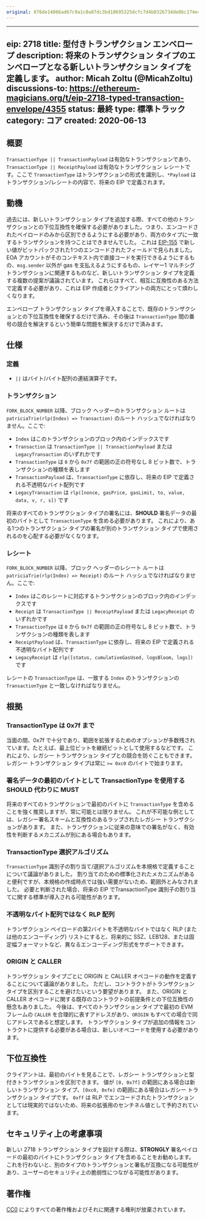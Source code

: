 ```yaml
---
original: 876de14066ad67c9a1c0a87dc3bd18695325dcfc7d4b8326734de0bc174e4bf4
---
```


---
eip: 2718
title: 型付きトランザクション エンベロープ
description: 将来のトランザクション タイプのエンベロープとなる新しいトランザクション タイプを定義します。
author: Micah Zoltu (@MicahZoltu)
discussions-to: https://ethereum-magicians.org/t/eip-2718-typed-transaction-envelope/4355
status: 最終
type: 標準トラック
category: コア
created: 2020-06-13
---

## 概要
`TransactionType || TransactionPayload` は有効なトランザクションであり、`TransactionType || ReceiptPayload` は有効なトランザクション レシートです。ここで `TransactionType` はトランザクションの形式を識別し、`*Payload` はトランザクション/レシートの内容で、将来の EIP で定義されます。

## 動機
過去には、新しいトランザクション タイプを追加する際、すべての他のトランザクションとの下位互換性を確保する必要がありました。つまり、エンコードされたペイロードのみから区別できるようにする必要があり、両方のタイプに一致するトランザクションを持つことはできませんでした。
これは [EIP-155](./eip-155.md) で新しい値がビットパックされた1つのエンコードされたフィールドで見られました。
EOA アカウントがそのコンテキスト内で直接コードを実行できるようにするもの、`msg.sender` 以外が gas を支払えるようにするもの、レイヤー1 マルチシグ トランザクションに関連するものなど、新しいトランザクション タイプを定義する複数の提案が議論されています。
これらはすべて、相互に互換性のある方法で定義する必要があり、これは EIP 作成者とクライアントの両方にとって煩わしくなります。

エンベロープ トランザクション タイプを導入することで、既存のトランザクションとの下位互換性を確保するだけで済み、その後は `TransactionType` 間の番号の競合を解決するという簡単な問題を解決するだけで済みます。

## 仕様
### 定義
* `||` はバイト/バイト配列の連結演算子です。

### トランザクション
`FORK_BLOCK_NUMBER` 以降、ブロック ヘッダーのトランザクション ルートは `patriciaTrie(rlp(Index) => Transaction)` のルート ハッシュでなければなりません。ここで:
* `Index` はこのトランザクションのブロック内のインデックスです
* `Transaction` は `TransactionType || TransactionPayload` または `LegacyTransaction` のいずれかです
* `TransactionType` は `0` から `0x7f` の範囲の正の符号なし 8 ビット数で、トランザクションの種類を表します
* `TransactionPayload` は、`TransactionType` に依存し、将来の EIP で定義される不透明なバイト配列です
* `LegacyTransaction` は `rlp([nonce, gasPrice, gasLimit, to, value, data, v, r, s])` です

将来のすべてのトランザクション タイプの署名には、**SHOULD** 署名データの最初のバイトとして `TransactionType` を含める必要があります。
これにより、ある1つのトランザクション タイプの署名が別のトランザクション タイプで使用されるのを心配する必要がなくなります。

### レシート
`FORK_BLOCK_NUMBER` 以降、ブロック ヘッダーのレシート ルートは `patriciaTrie(rlp(Index) => Receipt)` のルート ハッシュでなければなりません。ここで:
* `Index` はこのレシートに対応するトランザクションのブロック内のインデックスです
* `Receipt` は `TransactionType || ReceiptPayload` または `LegacyReceipt` のいずれかです
* `TransactionType` は `0` から `0x7f` の範囲の正の符号なし 8 ビット数で、トランザクションの種類を表します
* `ReceiptPayload` は、`TransactionType` に依存し、将来の EIP で定義される不透明なバイト配列です
* `LegacyReceipt` は `rlp([status, cumulativeGasUsed, logsBloom, logs])` です

レシートの `TransactionType` は、一致する `Index` のトランザクションの `TransactionType` と一致しなければなりません。

## 根拠
### TransactionType は 0x7f まで
当面の間、0x7f で十分であり、範囲を拡張するためのオプションが多数残されています。たとえば、最上位ビットを継続ビットとして使用するなどです。
これにより、レガシー トランザクション タイプとの競合を防ぐこともできます。レガシー トランザクション タイプは常に `>= 0xc0` のバイトで始まります。
### 署名データの最初のバイトとして TransactionType を使用する **SHOULD** 代わりに **MUST**
将来のすべてのトランザクションで最初のバイトに `TransactionType` を含めることを強く推奨しますが、常に可能とは限りません。
これが不可能な例としては、レガシー署名スキームと互換性のあるラップされたレガシー トランザクションがあります。
また、トランザクションに従来の意味での署名がなく、有効性を判断するメカニズムが別にある場合もあります。
### TransactionType 選択アルゴリズム
`TransactionType` 識別子の割り当て/選択アルゴリズムを本規格で定義することについて議論がありました。
割り当てのための標準化されたメカニズムがあると便利ですが、本規格の作成時点では強い需要がないため、範囲外とみなされました。
必要と判断された場合、将来の EIP でTransactionType 識別子の割り当てに関する標準が導入される可能性があります。
### 不透明なバイト配列ではなく RLP 配列
トランザクション ペイロードの第2バイトを不透明なバイトではなく RLP (または他のエンコーディング) リストにすると、将来的に SSZ、LEB128、または固定幅フォーマットなど、異なるエンコーディング形式をサポートできます。
### ORIGIN と CALLER
トランザクション タイプごとに ORIGIN と CALLER オペコードの動作を定義することについて議論がありました。
ただし、コントラクトがトランザクション タイプを区別することを避けたいという要望があります。
また、ORIGIN と CALLER オペコードに関する既存のコントラクトの前提条件との下位互換性の懸念もありました。
今後は、すべてのトランザクション タイプで最初の EVM フレームの `CALLER` を合理的に表すアドレスがあり、`ORIGIN` もすべての場合で同じアドレスであると想定します。
トランザクション タイプが追加の情報をコントラクトに提供する必要がある場合は、新しいオペコードを使用する必要があります。

## 下位互換性
クライアントは、最初のバイトを見ることで、レガシー トランザクションと型付きトランザクションを区別できます。
値が `[0, 0x7f]` の範囲にある場合は新しいトランザクション タイプ、`[0xc0, 0xfe]` の範囲にある場合はレガシー トランザクション タイプです。
`0xff` は RLP でエンコードされたトランザクションとしては現実的ではないため、将来の拡張用のセンチネル値として予約されています。

## セキュリティ上の考慮事項
新しい 2718 トランザクション タイプを設計する際は、**STRONGLY** 署名ペイロードの最初のバイトにトランザクション タイプを含めることをお勧めします。これを行わないと、別のタイプのトランザクションと署名が互換になる可能性があり、ユーザーのセキュリティ上の脆弱性につながる可能性があります。

## 著作権
[CC0](../LICENSE.md) によりすべての著作権およびそれに関連する権利が放棄されています。